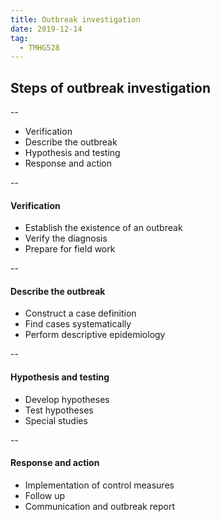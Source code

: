 ```yaml
---
title: Outbreak investigation
date: 2019-12-14
tag:
  - TMHG528
---
```


## Steps of outbreak investigation

--

- Verification
- Describe the outbreak
- Hypothesis and testing
- Response and action

--

#### Verification
- Establish the existence of an outbreak
- Verify the diagnosis
- Prepare for field work

--

#### Describe the outbreak
- Construct a case definition
- Find cases systematically
- Perform descriptive epidemiology

--

#### Hypothesis and testing
- Develop hypotheses
- Test hypotheses
- Special studies

--

#### Response and action
- Implementation of control measures
- Follow up
- Communication and outbreak report
